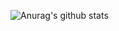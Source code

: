 ![Anurag's github stats](https://github-readme-stats.vercel.app/api?username=Poomipat&show_icons=true&theme=tokyonight)
